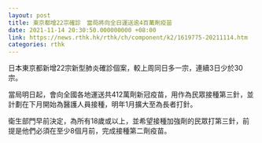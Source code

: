```yaml
---
layout: post
title: 東京都增22宗確診　當局將向全日運送逾4百萬劑疫苗
date: 2021-11-14 20:30:50.000000000 +08:00
link: https://news.rthk.hk/rthk/ch/component/k2/1619775-20211114.htm
categories: rthk
---
```


日本東京都新增22宗新型肺炎確診個案，較上周同日多一宗，連續3日少於30宗。

當局明日起，會向全國各地運送共412萬劑新冠疫苗，用作為民眾接種第三針，並計劃在下月開始為醫護人員接種，明年1月擴大至為長者打針。

衛生部門早前決定，為所有18歲或以上，並希望接種加強劑的民眾打第三針，前提是他們必須在至少8個月前，完成接種第二劑疫苗。
